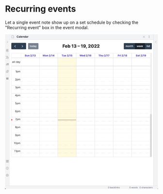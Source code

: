 # Recurring events

Let a single event note show up on a set schedule by checking the "Recurring event" box in the event modal.

![](/assets/create-event-recurring.gif)
